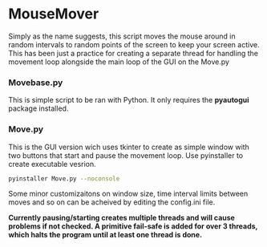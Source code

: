 # MouseMover

Simply as the name suggests, this script moves the mouse around in random intervals to random points of the screen to keep your screen active.  
This has been just a practice for creating a separate thread for handling the movement loop alongside the main loop of the GUI on the Move.py

### Movebase.py
This is simple script to be ran with Python. It only requires the __pyautogui__ package installed.

### Move.py
This is the GUI version wich uses tkinter to create as simple window with two buttons that start and pause the movement loop. Use pyinstaller to create executable vesrion. 
```sh
pyinstaller Move.py --noconsole
```

Some minor customizaitons on window size, time interval limits between moves and so on can be acheived by editing the config.ini file. 

**Currently pausing/starting creates multiple threads and will cause problems if not checked. A primitive fail-safe is added for over 3 threads, which halts the program until at least one thread is done.**
